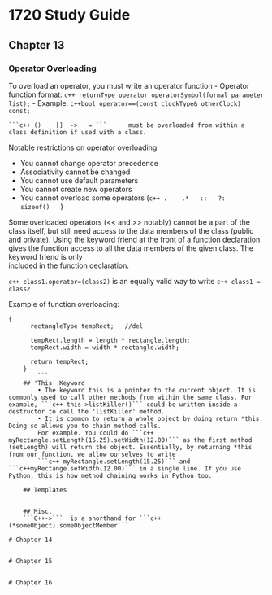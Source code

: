 # 1720 Study Guide
## Chapter 13

### Operator Overloading
		
 To overload an operator, you must write an operator function
	- Operator function format: ```c++ returnType operator operatorSymbol(formal parameter list);```
	- Example:                                ```c++bool operator==(const clockType& otherClock) const;```
	
	```c++ ()	 []	 ->	  = ```   	 must be overloaded from within a class definition if used with a class.
			
Notable restrictions on operator overloading
- You cannot change operator precedence
- Associativity cannot be changed 
- You cannot use default parameters
- You cannot create new operators
- You cannot overload some operators (```c++ .    .*   ::   ?:   sizeof()   ```)
		
Some overloaded operators (<< and >> notably) cannot be a part of the class itself, but still need access
to the data members of the class (public and private). Using the keyword friend at the front of a function 
declaration gives the function access to all the data members of the given class. The keyword friend is only  
included in the function declaration. 
	
```c++ class1.operator=(class2)``` is an equally valid way to write ```c++ class1 = class2 ```
	
Example of function overloading:
```c++rectangleType rectangleType::operator* (const rectangleType& rectangle) const 
{ 
      rectangleType tempRect;   //del
      
      tempRect.length = length * rectangle.length; 
      tempRect.width = width * rectangle.width; 
      
      return tempRect; 
    }
		```
	## 'This' Keyword 
		• The keyword this is a pointer to the current object. It is commonly used to call other methods from within the same class. For example, ```c++ this->listKiller()``` could be written inside a destructor to call the 'listKiller' method.
		• It is common to return a whole object by doing return *this. Doing so allows you to chain method calls.
		For example. You could do ```c++ myRectangle.setLength(15.25).setWidth(12.00)``` as the first method (setLength) will return the object. Essentially, by returning *this from our function, we allow ourselves to write 
		```c++ myRectangle.setLength(15.25)``` and ```c++myRectange.setWidth(12.00)``` in a single line. If you use Python, this is how method chaining works in Python too.
	
	## Templates
	

	## Misc.
	```C++->```  is a shorthand for ```c++(*someObject).someObjectMember```

# Chapter 14


# Chapter 15


# Chapter 16

